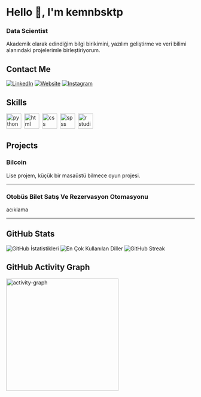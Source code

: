 # Hello 👋, I'm kemnbsktp
### Data Scientist

Akademik olarak edindiğim bilgi birikimini, yazılım geliştirme ve veri bilimi alanındaki projelerimle birleştiriyorum.

## Contact Me
<p><a href="www.linkedin.com/in/keminbesiktepe" target="_blank"><img src="https://img.shields.io/badge/LinkedIn-%230077B5.svg?&style=flat-square&logo=linkedin&logoColor=white" alt="LinkedIn"></a> <a href="kursatbesiktepe.com" target="_blank"><img src="https://img.shields.io/badge/Website-%23FF7139.svg?&style=flat-square&logo=Firefox&logoColor=white" alt="Website"></a> <a href="instalink" target="_blank"><img src="https://img.shields.io/badge/Instagram-%23E4405F.svg?&style=flat-square&logo=instagram&logoColor=white" alt="Instagram"></a> </p>

## Skills

<p align="left">
<img src="https://cdn.jsdelivr.net/gh/devicons/devicon/icons/python/python-original.svg" alt="python" width="40" height="40"/>&nbsp;
<img src="https://cdn.jsdelivr.net/gh/devicons/devicon/icons/html5/html5-original.svg" alt="html" width="40" height="40"/>&nbsp;
<img src="https://cdn.jsdelivr.net/gh/devicons/devicon/icons/css3/css3-original.svg" alt="css" width="40" height="40"/>&nbsp;
<img src="https://www.theanalysisfactor.com/wp-content/uploads/2022/09/SPSS-blog.png" alt="spss" width="40" height="40"/>&nbsp;
<img src="https://images.seeklogo.com/logo-png/43/1/r-studio-logo-png_seeklogo-431724.png" alt="r studio" width="40" height="40"/>&nbsp;
</p>

## Projects

### Bilcoin

Lise projem, küçük bir masaüstü bilmece oyun projesi.

---

### Otobüs Bilet Satış Ve Rezervasyon Otomasyonu

acıklama

---

## GitHub Stats

<img src="https://github-readme-stats.vercel.app/api?username=keminbtepe&show_icons=true&count_private=true&theme=tokyonight" alt="GitHub İstatistikleri" />

<img src="https://github-readme-stats.vercel.app/api/top-langs/?username=keminbtepe&layout=compact&theme=tokyonight" alt="En Çok Kullanılan Diller" />

<img src="https://github-readme-streak-stats.herokuapp.com/?user=keminbtepe&theme=tokyonight" alt="GitHub Streak" />

## GitHub Activity Graph

<img src="https://github-readme-activity-graph.vercel.app/graph?username=keminbtepe&radius=16&theme=dracula&area=true&order=5" height="300" alt="activity-graph" />

